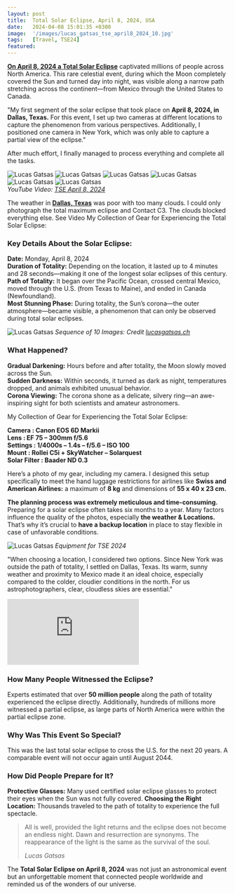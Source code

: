 ```yaml
---
layout: post
title:  Total Solar Eclipse, April 8, 2024, USA
date:   2024-04-08 15:01:35 +0300
image:  '/images/lucas_gatsas_tse_april8_2024_10.jpg'
tags:   [Travel, TSE24]
featured:
---
```


<strong><a href="https://en.wikipedia.org/wiki/Solar_eclipse_of_April_8,_2024" target="_blank">On April 8, 2024 a Total Solar Eclipse</a></strong> captivated millions of people across North America. This rare celestial event, during which the Moon completely covered the Sun and turned day into night, was visible along a narrow path stretching across the continent—from Mexico through the United States to Canada.


"My first segment of the solar eclipse that took place on <strong>April 8, 2024, in Dallas, Texas.</strong> For this event, I set up two cameras at different locations to capture the phenomenon from various perspectives. Additionally, I positioned one camera in New York, which was only able to capture a partial view of the eclipse."

After much effort, I finally managed to process everything and complete all the tasks. 

<div class="gallery-box">
  <div class="gallery">
    <img src="/images/lucas_gatsas_tse_april8_2024_01.jpg" alt="Lucas Gatsas">
    <img src="/images/lucas_gatsas_tse_april8_2024_02.jpg" alt="Lucas Gatsas">
    <img src="/images/lucas_gatsas_tse_april8_2024_03.jpg" alt="Lucas Gatsas">
    <img src="/images/lucas_gatsas_tse_april8_2024_04.jpg" alt="Lucas Gatsas">
    <img src="/images/lucas_gatsas_tse_april8_2024_06.jpg" alt="Lucas Gatsas">
    <img src="/images/lucas_gatsas_tse_april8_2024_05.jpg" alt="Lucas Gatsas">
  </div>
  <em>YouTube Video: <a href="https://www.youtube.com/shorts/XG1TmhQZuNw" target="_blank">TSE April 8, 2024</a></em>
</div>


The weather in <strong><a href="https://en.wikipedia.org/wiki/Dallas" target="_blank">Dallas, Texas</a></strong> was poor with too many clouds. I could only photograph the total maximum eclipse and Contact C3. The clouds blocked everything else. See Video
My Collection of Gear for Experiencing the Total Solar Eclipse:

<h3><strong>Key Details About the Solar Eclipse:</strong></h3>
<strong>Date:</strong> Monday, April 8, 2024<br>
<strong>Duration of Totality:</strong> Depending on the location, it lasted up to 4 minutes and 28 seconds—making it one of the longest solar eclipses of this century.<br>
<strong>Path of Totality:</strong> It began over the Pacific Ocean, crossed central Mexico, moved through the U.S. (from Texas to Maine), and ended in Canada (Newfoundland).<br>
<strong>Most Stunning Phase:</strong>  During totality, the Sun’s corona—the outer atmosphere—became visible, a phenomenon that can only be observed during total solar eclipses.


![Lucas Gatsas]({{site.baseurl}}/images/lucas_gatsas_tse_april8_2024_09.jpg)
*Sequence of  10 Images: Credit <a href="https://www.youtube.com/shorts/XG1TmhQZuNw" target="_blank">lucasgatsas.ch</a>*

<h3>What Happened?</h3>


<strong>Gradual Darkening:</strong>  Hours before and after totality, the Moon slowly moved across the Sun.<br>
<strong>Sudden Darkness:</strong>  Within seconds, it turned as dark as night, temperatures dropped, and animals exhibited unusual behavior.<br>
<strong>Corona Viewing:</strong>  The corona shone as a delicate, silvery ring—an awe-inspiring sight for both scientists and amateur astronomers.<br>



My Collection of Gear for Experiencing the Total Solar Eclipse:

<strong> Camera : Canon EOS 6D Markii<br>
Lens : EF 75 – 300mm f/5.6<br>
Settings : 1/4000s – 1.4s – f/5.6 – ISO 100<br>
Mount : Rollei C5i + SkyWatcher – Solarquest<br>
Solar Filter : Baader ND 0.3</strong>

Here’s a photo of my gear, including my camera. I designed this setup specifically to meet the hand luggage restrictions for airlines like <strong>Swiss and American Airlines:</strong>  a maximum of <strong>8 kg</strong>  and dimensions of <strong>55 x 40 x 23 cm.</strong> 

<strong>The planning process was extremely meticulous and time-consuming.</strong>  Preparing for a solar eclipse often takes six months to a year. Many factors influence the quality of the photos, especially <strong>the weather & Locations.</strong> That’s why it’s crucial to <strong> have a backup location</strong> in place to stay flexible in case of unfavorable conditions.



![Lucas Gatsas]({{site.baseurl}}/images/lucas-gatsas-about-2.jpg)
*Equipment for TSE 2024*

"When choosing a location, I considered two options. Since New York was outside the path of totality, I settled on Dallas, Texas. Its warm, sunny weather and proximity to Mexico made it an ideal choice, especially compared to the colder, cloudier conditions in the north. For us astrophotographers, clear, cloudless skies are essential."



<p><iframe src="https://www.youtube.com/embed/SbyJOMis0ns" frameborder="0" allowfullscreen></iframe></p>

<h3>How Many People Witnessed the Eclipse?</h3>

Experts estimated that over <strong>50 million people</strong> along the path of totality experienced the eclipse directly. Additionally, hundreds of millions more witnessed a partial eclipse, as large parts of North America were within the partial eclipse zone.


<h3>Why Was This Event So Special?</h3>

This was the last total solar eclipse to cross the U.S. for the next 20 years. A comparable event will not occur again until August 2044.

<h3>How Did People Prepare for It?</h3>

<strong>Protective Glasses:</strong>  Many used certified solar eclipse glasses to protect their eyes when the Sun was not fully covered.
<strong>Choosing the Right Location:</strong>  Thousands traveled to the path of totality to experience the full spectacle.<br>

> All is well, provided the light returns and the eclipse does not become an endless night. Dawn and resurrection are synonyms. The reappearance of the light is the same as the survival of the soul.
>
> <cite>Lucas Gatsas</cite>

The <strong>Total Solar Eclipse on April 8, 2024</strong>  was not just an astronomical event but an unforgettable moment that connected people worldwide and reminded us of the wonders of our universe.
